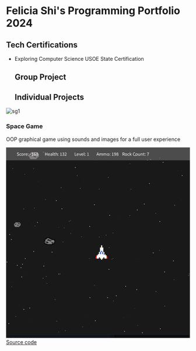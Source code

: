 # Felicia Shi's Programming Portfolio 2024

## Tech Certifications
* Exploring Computer Science USOE State Certification

  ## Group Project

  ## Individual Projects
<img width="781" alt="sg1" src="https://github.com/CosmicIris/programmingportfolio/assets/111626385/ccf43580-b569-4ac0-a4b3-0fecfde60c4f">

  ### Space Game
  OOP graphical game using sounds and images for a full user experience

  ![Gameplay](https://github.com/CosmicIris/programmingportfolio/blob/main/images/sg1.png)
  [Source code](https://github.com/CosmicIris/programmingportfolio/blob/main/SpaceGame_currentvers_.zip)
